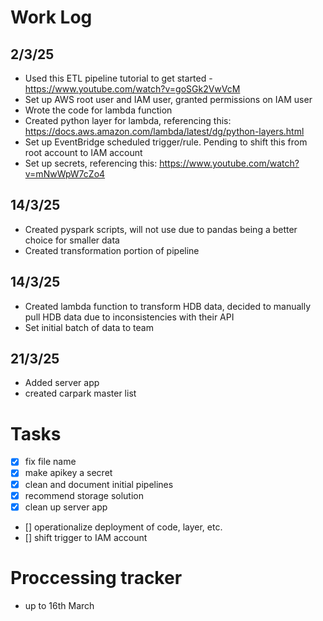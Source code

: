 # Work Log

## 2/3/25
* Used this ETL pipeline tutorial to get started - https://www.youtube.com/watch?v=goSGk2VwVcM
* Set up AWS root user and IAM user, granted permissions on IAM user
* Wrote the code for lambda function
* Created python layer for lambda, referencing this: https://docs.aws.amazon.com/lambda/latest/dg/python-layers.html
* Set up EventBridge scheduled trigger/rule. Pending to shift this from root account to IAM account
* Set up secrets, referencing this: https://www.youtube.com/watch?v=mNwWpW7cZo4

## 14/3/25
* Created pyspark scripts, will not use due to pandas being a better choice for smaller data
* Created transformation portion of pipeline

## 14/3/25
* Created lambda function to transform HDB data, decided to manually pull HDB data due to inconsistencies with their API
* Set initial batch of data to team

## 21/3/25
* Added server app
* created carpark master list

# Tasks

- [x] fix file name
- [x] make apikey a secret
- [x] clean and document initial pipelines
- [x] recommend storage solution
- [x] clean up server app
- [] operationalize deployment of code, layer, etc.
- [] shift trigger to IAM account

# Proccessing tracker
- up to 16th March

